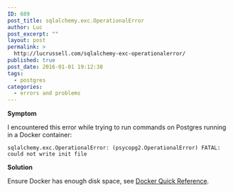```yaml
---
ID: 689
post_title: sqlalchemy.exc.OperationalError
author: Luc
post_excerpt: ""
layout: post
permalink: >
  http://lucrussell.com/sqlalchemy-exc-operationalerror/
published: true
post_date: 2016-01-01 19:12:38
tags:
  - postgres
categories:
  - errors and problems
---
```

**Symptom**

I encountered this error while trying to run commands on Postgres running in a Docker container:

    sqlalchemy.exc.OperationalError: (psycopg2.OperationalError) FATAL:  could not write init file

**Solution**

Ensure Docker has enough disk space, see [Docker Quick Reference](http://lucrussell.com/docker-quick-reference).